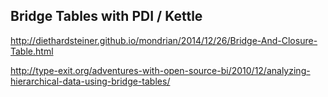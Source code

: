 ## Bridge Tables with PDI / Kettle

http://diethardsteiner.github.io/mondrian/2014/12/26/Bridge-And-Closure-Table.html

http://type-exit.org/adventures-with-open-source-bi/2010/12/analyzing-hierarchical-data-using-bridge-tables/


